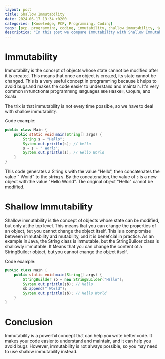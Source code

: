```yaml
---
layout: post
title: Shallow Immutability
date: 2024-06-17 13:34 +0200
categories: [Knowledge, PCP, Programming, Coding]
tags: [pcp, programming, coding, immutability, shallow immutability, java]
description: "In this post we compare Immutability with Shallow Immutability"
---
```

# Immutability
Immutability is the concept of objects whose state cannot be modified after it is created.
This means that once an object is created, its state cannot be changed.
This is a very useful concept in programming because it helps to avoid bugs
and makes the code easier to understand and maintain.
It's very common in functional programming languages like Haskell, Clojure, and Scala.

The trix is that immutability is not every time possible, so we have to deal with shallow immutability.

Code example:
```java
public class Main {
    public static void main(String[] args) {
        String s = "Hello";
        System.out.println(s); // Hello
        s = s + " World";
        System.out.println(s); // Hello World
    }
}
```
This code generates a String s with the value "Hello",
then concatenates the value " World" to the string s. By the concatenation,
the value of s is a new object with the value "Hello World".
The original object "Hello" cannot be modified.

# Shallow Immutability
Shallow immutability is the concept of objects whose state can be modified, but only at the top level.
This means that you can change the properties of an object, but you cannot change the object itself.
This is a compromise between immutability and mutability, and it is beneficial in practice.
As an example in Java, the String class is immutable, but the StringBuilder class is shallowly immutable.
It Means that you can change the content of a StringBuilder object, but you cannot change the object itself.

Code example:
```java
public class Main {
    public static void main(String[] args) {
        StringBuilder sb = new StringBuilder("Hello");
        System.out.println(sb); // Hello
        sb.append(" World");
        System.out.println(sb); // Hello World
    }
}
```

# Conclusion
Immutability is a powerful concept that can help you write better code.
It makes your code easier to understand and maintain, and it can help you avoid bugs.
However, immutability is not always possible, so you may need to use shallow immutability instead.
